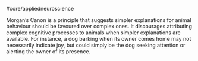 #core/appliedneuroscience

Morgan’s Canon is a principle that suggests simpler explanations for animal behaviour should be favoured over complex ones. It discourages attributing complex cognitive processes to animals when simpler explanations are available. For instance, a dog barking when its owner comes home may not necessarily indicate joy, but could simply be the dog seeking attention or alerting the owner of its presence.

